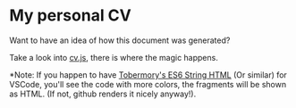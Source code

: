 # My personal CV

Want to have an idea of how this document was generated?

Take a look into [cv.js](/render/cv.js), there is where the magic happens.

\*Note: If you happen to have [Tobermory's ES6 String HTML][es6-str] (Or similar) for VSCode,
you'll see the code with more colors, the fragments will be shown as HTML. (If not,
github renders it nicely anyway!).

[es6-str]: https://marketplace.visualstudio.com/items?itemName=Tobermory.es6-string-html
